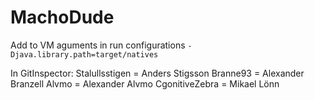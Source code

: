 MachoDude
=====
Add to VM aguments in run configurations
`-Djava.library.path=target/natives`

In GitInspector:
Stalullsstigen = Anders Stigsson
Branne93 = Alexander Branzell
Alvmo = Alexander Alvmo
CgonitiveZebra = Mikael Lönn